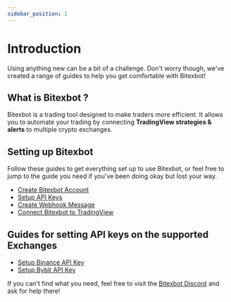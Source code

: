 ```yaml
---
sidebar_position: 1
---
```


# Introduction

Using anything new can be a bit of a challenge. Don't worry though, we've created a range of guides to help you get comfortable with Bitexbot!

## What is Bitexbot ?

Bitexbot is a trading tool designed to make traders more efficient. It allows you to automate your trading by connecting **TradingView strategies & alerts** to multiple crypto exchanges.

## Setting up Bitexbot

Follow these guides to get everything set up to use Bitexbot, or feel free to jump to the guide you need if you've been doing okay but lost your way.

- [Create Bitexbot Account](/get-started/create-account-guide)
- [Setup API Keys](/get-started/apikey-guide)
- [Create Webhook Message](/get-started/webhook-message-guide)
- [Connect Bitexbot to TradingView](/get-started/tradingview-guide)

## Guides for setting API keys on the supported Exchanges

- [Setup Binance API Key](/exchange/binance)
- [Setup Bybit API Key](/exchange/bybit)

If you can't find what you need, feel free to visit the [Bitexbot Discord](https://discord.gg/3aYyb2g7Uv) and ask for help there!